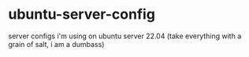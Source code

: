 # ubuntu-server-config
server configs i'm using on ubuntu server 22.04 (take everything with a grain of salt, i am a dumbass)

